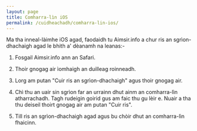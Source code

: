 ```yaml
---
layout: page
title: Comharra-lìn iOS
permalink: /cuidheachadh/comharra-lin-ios/
---
```


Ma tha inneal-làimhe iOS agad, faodaidh tu Aimsir.info a chur ris an sgrìon-dhachaigh agad le bhith a' dèanamh na leanas:-

1. Fosgail Aimsir.info ann an Safari.

2. Thoir gnogag air ìomhaigh an duilleag roinneadh.

3. Lorg am putan "Cuir ris an sgrìon-dhachaigh" agus thoir gnogag air.

4. Chì thu an uair sin sgrìon far an urrainn dhut ainm an comharra-lìn atharrachadh. Tagh rudeigin goirid gus am faic thu gu lèir e. Nuair a tha thu deiseil thoirt gnogag air am putan "Cuir ris".

5. Till ris an sgrìon-dhachaigh agad agus bu chòir dhut an comharra-lìn fhaicinn.

